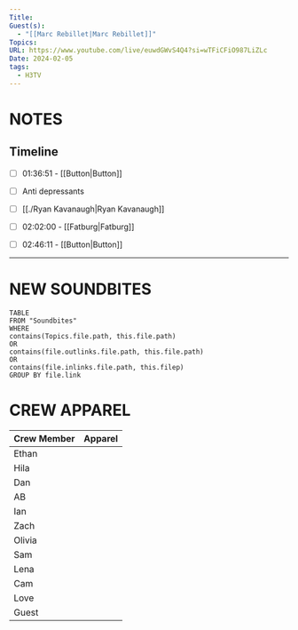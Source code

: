 ```yaml
---
Title: 
Guest(s):
  - "[[Marc Rebillet|Marc Rebillet]]"
Topics: 
URL: https://www.youtube.com/live/euwdGWvS4Q4?si=wTFiCFiO987LiZLc
Date: 2024-02-05
tags:
  - H3TV
---
```

# NOTES

## Timeline
- [ ] 01:36:51 - [[Button|Button]]
- [ ] Anti depressants
- [ ] [[./Ryan Kavanaugh|Ryan Kavanaugh]]
- [ ] 02:02:00 - [[Fatburg|Fatburg]]
- [ ] 02:46:11 - [[Button|Button]]


___
# NEW SOUNDBITES
``` dataview
TABLE
FROM "Soundbites"
WHERE 
contains(Topics.file.path, this.file.path) 
OR 
contains(file.outlinks.file.path, this.file.path)
OR
contains(file.inlinks.file.path, this.filep)
GROUP BY file.link
```

# CREW APPAREL

| Crew Member | Apparel |
| ----------- | ------- |
| Ethan       |         |
| Hila        |         |
| Dan         |         |
| AB          |         |
| Ian         |         |
| Zach        |         |
| Olivia      |         |
| Sam         |         |
| Lena        |         |
| Cam         |         |
| Love        |         |
| Guest       |         |